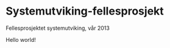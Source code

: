 Systemutviking-fellesprosjekt
=============================

Fellesprosjektet systemutviking, vår 2013

Hello world!
